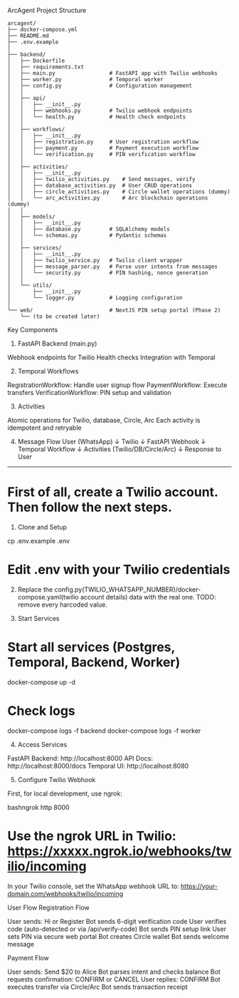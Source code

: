 ArcAgent Project Structure

```
arcagent/
├── docker-compose.yml
├── README.md
├── .env.example
│
├── backend/
│   ├── Dockerfile
│   ├── requirements.txt
│   ├── main.py                 # FastAPI app with Twilio webhooks
│   ├── worker.py               # Temporal worker
│   ├── config.py               # Configuration management
│   │
│   ├── api/
│   │   ├── __init__.py
│   │   ├── webhooks.py         # Twilio webhook endpoints
│   │   └── health.py           # Health check endpoints
│   │
│   ├── workflows/
│   │   ├── __init__.py
│   │   ├── registration.py     # User registration workflow
│   │   ├── payment.py          # Payment execution workflow
│   │   └── verification.py     # PIN verification workflow
│   │
│   ├── activities/
│   │   ├── __init__.py
│   │   ├── twilio_activities.py    # Send messages, verify
│   │   ├── database_activities.py  # User CRUD operations
│   │   ├── circle_activities.py    # Circle wallet operations (dummy)
│   │   └── arc_activities.py       # Arc blockchain operations (dummy)
│   │
│   ├── models/
│   │   ├── __init__.py
│   │   ├── database.py         # SQLAlchemy models
│   │   └── schemas.py          # Pydantic schemas
│   │
│   ├── services/
│   │   ├── __init__.py
│   │   ├── twilio_service.py   # Twilio client wrapper
│   │   ├── message_parser.py   # Parse user intents from messages
│   │   └── security.py         # PIN hashing, nonce generation
│   │
│   └── utils/
│       ├── __init__.py
│       └── logger.py           # Logging configuration
│
└── web/                        # NextJS PIN setup portal (Phase 2)
    └── (to be created later)
```

Key Components
1. FastAPI Backend (main.py)

Webhook endpoints for Twilio
Health checks
Integration with Temporal

2. Temporal Workflows

RegistrationWorkflow: Handle user signup flow
PaymentWorkflow: Execute transfers
VerificationWorkflow: PIN setup and validation

3. Activities

Atomic operations for Twilio, database, Circle, Arc
Each activity is idempotent and retryable

4. Message Flow
User (WhatsApp) 
    ↓
Twilio 
    ↓
FastAPI Webhook 
    ↓
Temporal Workflow 
    ↓
Activities (Twilio/DB/Circle/Arc) 
    ↓
Response to User

----------------------------------------------

# First of all, create a Twilio account. Then follow the next steps.


1. Clone and Setup

cp .env.example .env

# Edit .env with your Twilio credentials

2. Replace the config.py(TWILIO_WHATSAPP_NUMBER)/docker-compose.yaml(twilio account details) data with the real one. TODO: remove every harcoded value.

3. Start Services
# Start all services (Postgres, Temporal, Backend, Worker)

docker-compose up -d

# Check logs
docker-compose logs -f backend
docker-compose logs -f worker

4. Access Services

FastAPI Backend: http://localhost:8000
API Docs: http://localhost:8000/docs
Temporal UI: http://localhost:8080

5. Configure Twilio Webhook

First, for local development, use ngrok:

bashngrok http 8000

# Use the ngrok URL in Twilio: https://xxxxx.ngrok.io/webhooks/twilio/incoming

In your Twilio console, set the WhatsApp webhook URL to:
https://your-domain.com/webhooks/twilio/incoming


User Flow
Registration Flow

User sends: Hi or Register
Bot sends 6-digit verification code
User verifies code (auto-detected or via /api/verify-code)
Bot sends PIN setup link
User sets PIN via secure web portal
Bot creates Circle wallet
Bot sends welcome message

Payment Flow

User sends: Send $20 to Alice
Bot parses intent and checks balance
Bot requests confirmation: CONFIRM or CANCEL
User replies: CONFIRM
Bot executes transfer via Circle/Arc
Bot sends transaction receipt